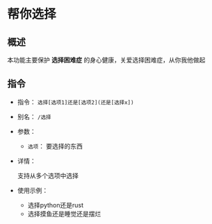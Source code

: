 # 帮你选择

## 概述

本功能主要保护 **选择困难症** 的身心健康，关爱选择困难症，从你我他做起

## 指令

- 指令： `选择[选项1]还是[选项2](还是[选择x])`
- 别名： `/选择`

- 参数：

  - `选项`： 要选择的东西

- 详情：

  支持从多个选项中选择

- 使用示例：
  - 选择python还是rust
  - 选择摸鱼还是睡觉还是摆烂

